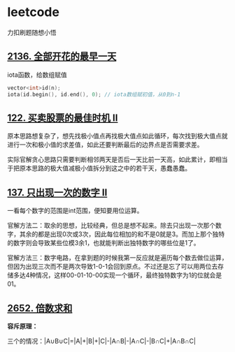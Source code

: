 # leetcode
力扣刷题随想小悟

## [2136. 全部开花的最早一天](https://leetcode.cn/problems/earliest-possible-day-of-full-bloom/)

iota函数，给数组赋值
```C++
vector<int>id(n);
iota(id.begin(), id.end(), 0); // iota数组赋初值，从0到n-1
```

## [122. 买卖股票的最佳时机 II](https://leetcode.cn/problems/best-time-to-buy-and-sell-stock-ii/)

原本思路想复杂了，想先找极小值点再找极大值点如此循环，每次找到极大值点就进行一次和极小值的求差值，如此还要判断最后的边界点是否需要求差。

实际官解贪心思路只需要判断相邻两天是否后一天比前一天高，如此累计，即相当于把原本思路的极大值减极小值拆分到这之中的若干天，愚蠢愚蠢。

## [137. 只出现一次的数字 II](https://leetcode.cn/problems/single-number-ii/)

一看每个数字的范围是int范围，便知要用位运算。

官解方法二：取余的思想，比较经典，但总是想不起来。除去只出现一次那个数字，其余的都是出现0次或3次，因此每位相加的和不是0就是3。而加上那个独特的数字则会导致某些位模3余1，也就能判断出独特数字的哪些位是1了。

官解方法三：数字电路，在拿到题的时候我第一反应就是遍历每个数去做位运算，但因为出现三次而不是两次导致1-0-1会回到原点。不过还是忘了可以用两位去存储多达4种情况，这样00-01-10-00实现一个循环，最终独特数字为1的位就会是01。

## [2652. 倍数求和](https://leetcode.cn/problems/sum-multiples/)

**容斥原理：**

三个的情况：|A∪B∪C|=|A|+|B|+|C|-|A∩B|-|A∩C|-|B∩C|+|A∩B∩C|